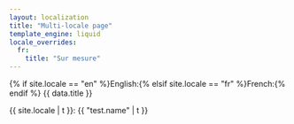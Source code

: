 ```yaml
---
layout: localization
title: "Multi-locale page"
template_engine: liquid
locale_overrides:
  fr:
    title: "Sur mesure"
---
```


{% if site.locale == "en" %}English:{% elsif site.locale == "fr" %}French:{% endif %} {{ data.title }}

{{ site.locale | t }}: {{ "test.name" | t }}
